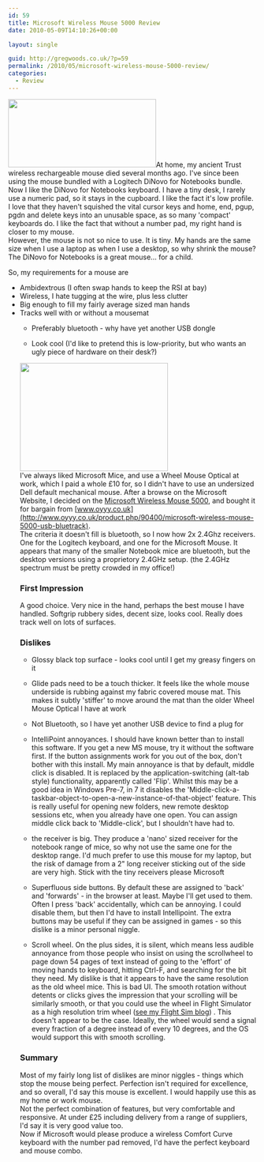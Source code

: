 ```yaml
---
id: 59
title: Microsoft Wireless Mouse 5000 Review
date: 2010-05-09T14:10:26+00:00

layout: single

guid: http://gregwoods.co.uk/?p=59
permalink: /2010/05/microsoft-wireless-mouse-5000-review/
categories:
  - Review
---
```

[<img src="http://gregwoods.co.uk/wp-content/uploads/2010/04/dinovofornotebookscropped-300x138.jpg" alt="" title="Logitech DiNovo for Notebooks" width="300" height="138" class="alignright size-medium wp-image-61" />](http://gregwoods.co.uk/wp-content/uploads/2010/04/dinovofornotebookscropped.jpg)At home, my ancient Trust wireless rechargeable mouse died several months ago. I've since been using the mouse bundled with a Logitech DiNovo for Notebooks bundle.  
Now I like the DiNovo for Notebooks keyboard. I have a tiny desk, I rarely use a numeric pad, so it stays in the cupboard. I like the fact it's low profile. I love that they haven't squished the vital cursor keys and home, end, pgup, pgdn and delete keys into an unusable space, as so many 'compact' keyboards do. I like the fact that without a number pad, my right hand is closer to my mouse.  
However, the mouse is not so nice to use. It is tiny. My hands are the same size when I use a laptop as when I use a desktop, so why shrink the mouse? The DiNovo for Notebooks is a great mouse... for a child.

So, my requirements for a mouse are

  * Ambidextrous (I often swap hands to keep the RSI at bay)
  * Wireless, I hate tugging at the wire, plus less clutter
  * Big enough to fill my fairly average sized man hands
  * Tracks well with or without a mousemat 
      * Preferably bluetooth - why have yet another USB dongle
      * Look cool (I'd like to pretend this is low-priority, but who wants an ugly piece of hardware on their desk?) </ul> 
        [<img src="http://gregwoods.co.uk/wp-content/uploads/2010/04/Microsoft_Wireless_Mouse_5000_610x446-300x219.jpg" alt="" title="Microsoft Wireless Mouse 5000" width="300" height="219" class="alignleft size-medium wp-image-68" />](http://gregwoods.co.uk/wp-content/uploads/2010/04/Microsoft_Wireless_Mouse_5000_610x446.jpg)  
        I've always liked Microsoft Mice, and use a Wheel Mouse Optical at work, which I paid a whole £10 for, so I didn't have to use an undersized Dell default mechanical mouse. After a browse on the Microsoft Website, I decided on the [Microsoft Wireless Mouse 5000](http://www.microsoft.com/uk/hardware/mouseandkeyboard/productdetails.aspx?pid=120), and bought it for bargain from [www.oyyy.co.uk](http://www.oyyy.co.uk/product.php/90400/microsoft-wireless-mouse-5000-usb-bluetrack).  
        The criteria it doesn't fill is bluetooth, so I now how 2x 2.4Ghz receivers. One for the Logitech keyboard, and one for the Microsoft Mouse. It appears that many of the smaller Notebook mice are bluetooth, but the desktop versions using a proprietory 2.4GHz setup. (the 2.4GHz spectrum must be pretty crowded in my office!)
        
        ### First Impression
        
        A good choice. Very nice in the hand, perhaps the best mouse I have handled. Softgrip rubbery sides, decent size, looks cool. Really does track well on lots of surfaces.
        
        ### Dislikes
        
          * Glossy black top surface - looks cool until I get my greasy fingers on it
          * Glide pads need to be a touch thicker. It feels like the whole mouse underside is rubbing against my fabric covered mouse mat. This makes it subtly 'stiffer' to move around the mat than the older Wheel Mouse Optical I have at work
          * Not Bluetooth, so I have yet another USB device to find a plug for
          * IntelliPoint annoyances. I should have known better than to install this software. If you get a new MS mouse, try it without the software first. If the button assignments work for you out of the box, don't bother with this install. My main annoyance is that by default, middle click is disabled. It is replaced by the application-switching (alt-tab style) functionality, apparently called 'Flip'. Whilst this may be a good idea in Windows Pre-7, in 7 it disables the 'Middle-click-a-taskbar-object-to-open-a-new-instance-of-that-object' feature. This is really useful for opening new folders, new remote desktop sessions etc, when you already have one open. You can assign middle click back to 'Middle-click', but I shouldn't have had to.
          * the receiver is big. They produce a 'nano' sized receiver for the notebook range of mice, so why not use the same one for the desktop range. I'd much prefer to use this mouse for my laptop, but the risk of damage from a 2" long receiver sticking out of the side are very high. Stick with the tiny receivers please Microsoft
          * Superfluous side buttons. By default these are assigned to 'back' and 'forwards' - in the browser at least. Maybe I'll get used to them. Often I press 'back' accidentally, which can be annoying. I could disable them, but then I'd have to install Intellipoint. The extra buttons may be useful if they can be assigned in games - so this dislike is a minor personal niggle.
          * Scroll wheel. On the plus sides, it is silent, which means less audible annoyance from those people who insist on using the scrollwheel to page down 54 pages of text instead of going to the 'effort' of moving hands to keyboard, hitting Ctrl-F, and searching for the bit they need. My dislike is that it appears to have the same resolution as the old wheel mice. This is bad UI. The smooth rotation without detents or clicks gives the impression that your scrolling will be similarly smooth, or that you could use the wheel in Flight Simulator as a high resolution trim wheel ([see my Flight Sim blog](http://misternightdrive.spaces.live.com/blog/cns!16978DB03C24268A!254.trak)) . This doesn't appear to be the case. Ideally, the wheel would send a signal every fraction of a degree instead of every 10 degrees, and the OS would support this with smooth scrolling. </ul> 
            ### Summary
            
            Most of my fairly long list of dislikes are minor niggles - things which stop the mouse being perfect. Perfection isn't required for excellence, and so overall, I'd say this mouse is excellent. I would happily use this as my home or work mouse.  
            Not the perfect combination of features, but very comfortable and responsive. At under £25 including delivery from a range of suppliers, I'd say it is very good value too.  
            Now if Microsoft would please produce a wireless Comfort Curve keyboard with the number pad removed, I'd have the perfect keyboard and mouse combo.